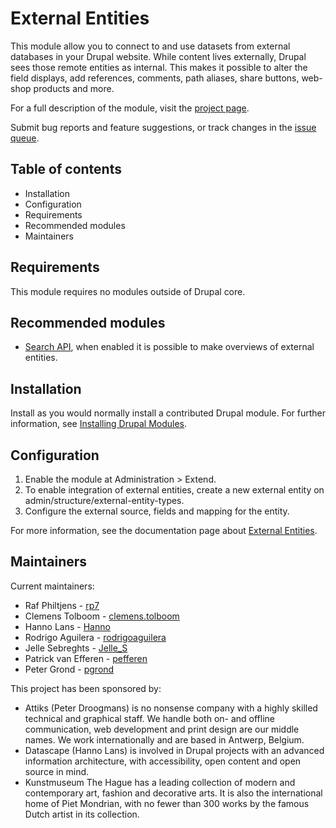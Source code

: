 # External Entities

This module allow you to connect to and use datasets from external databases in
your Drupal website. While content lives externally, Drupal sees those remote
entities as internal. This makes it possible to alter the field displays, add
references, comments, path aliases, share buttons, web-shop products and more.

For a full description of the module, visit the 
[project page](https://www.drupal.org/project/external_entities).

Submit bug reports and feature suggestions, or track changes in the
[issue queue](https://www.drupal.org/project/issues/external_entities).


## Table of contents

- Installation
- Configuration
- Requirements
- Recommended modules
- Maintainers


## Requirements

This module requires no modules outside of Drupal core.


## Recommended modules

- [Search API](https://www.drupal.org/project/search_api), when enabled
it is possible to make overviews of external entities.


## Installation

Install as you would normally install a contributed Drupal module. For further
information, see
[Installing Drupal Modules](https://www.drupal.org/docs/extending-drupal/installing-drupal-modules).


## Configuration

1. Enable the module at Administration > Extend.
2. To enable integration of external entities, create a new external entity on
   admin/structure/external-entity-types.
3. Configure the external source, fields and mapping for the entity.

For more information, see the documentation page about
[External Entities](https://www.drupal.org/docs/contributed-modules/external-entities).


## Maintainers

Current maintainers:
- Raf Philtjens - [rp7](https://www.drupal.org/u/rp7)
- Clemens Tolboom - [clemens.tolboom](https://www.drupal.org/u/clemenstolboom)
- Hanno Lans - [Hanno](https://www.drupal.org/u/hanno)
- Rodrigo Aguilera - [rodrigoaguilera](https://www.drupal.org/u/rodrigoaguilera)
- Jelle Sebreghts - [Jelle_S](https://www.drupal.org/u/jelle_s)
- Patrick van Efferen - [pefferen](https://www.drupal.org/u/pefferen)
- Peter Grond - [pgrond](https://www.drupal.org/u/pgrond)

This project has been sponsored by:
- Attiks (Peter Droogmans) is no nonsense company with a highly skilled
  technical and graphical staff. We handle both on- and offline communication,
  web development and print design are our middle names. We work
  internationally and are based in Antwerp, Belgium.
- Datascape (Hanno Lans) is involved in Drupal projects with an advanced
  information architecture, with accessibility, open content and open source in
  mind.
- Kunstmuseum The Hague has a leading collection of modern and contemporary art,
  fashion and decorative arts. It is also the international 
  home of Piet Mondrian,
  with no fewer than 300 works by the famous Dutch artist in its collection.
